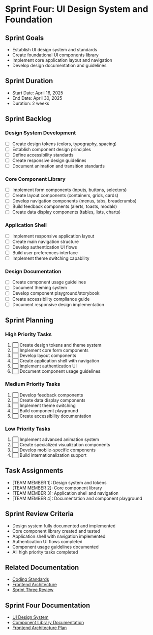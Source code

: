 # Sprint Four: UI Design System and Foundation

## Sprint Goals
- Establish UI design system and standards
- Create foundational UI components library
- Implement core application layout and navigation
- Develop design documentation and guidelines

## Sprint Duration
- Start Date: April 16, 2025
- End Date: April 30, 2025
- Duration: 2 weeks

## Sprint Backlog

### Design System Development
- [ ] Create design tokens (colors, typography, spacing)
- [ ] Establish component design principles
- [ ] Define accessibility standards
- [ ] Create responsive design guidelines
- [ ] Document animation and transition standards

### Core Component Library
- [ ] Implement form components (inputs, buttons, selectors)
- [ ] Create layout components (containers, grids, cards)
- [ ] Develop navigation components (menus, tabs, breadcrumbs)
- [ ] Build feedback components (alerts, toasts, modals)
- [ ] Create data display components (tables, lists, charts)

### Application Shell
- [ ] Implement responsive application layout
- [ ] Create main navigation structure
- [ ] Develop authentication UI flows
- [ ] Build user preferences interface
- [ ] Implement theme switching capability

### Design Documentation
- [ ] Create component usage guidelines
- [ ] Document theming system
- [ ] Develop component playground/storybook
- [ ] Create accessibility compliance guide
- [ ] Document responsive design implementation

## Sprint Planning

### High Priority Tasks
1. ⬜ Create design tokens and theme system
2. ⬜ Implement core form components
3. ⬜ Develop layout components
4. ⬜ Create application shell with navigation
5. ⬜ Implement authentication UI
6. ⬜ Document component usage guidelines

### Medium Priority Tasks
1. ⬜ Develop feedback components
2. ⬜ Create data display components
3. ⬜ Implement theme switching
4. ⬜ Build component playground
5. ⬜ Create accessibility documentation

### Low Priority Tasks
1. ⬜ Implement advanced animation system
2. ⬜ Create specialized visualization components
3. ⬜ Develop mobile-specific components
4. ⬜ Build internationalization support

## Task Assignments
- [TEAM MEMBER 1]: Design system and tokens
- [TEAM MEMBER 2]: Core component library
- [TEAM MEMBER 3]: Application shell and navigation
- [TEAM MEMBER 4]: Documentation and component playground

## Sprint Review Criteria
- Design system fully documented and implemented
- Core component library created and tested
- Application shell with navigation implemented
- Authentication UI flows completed
- Component usage guidelines documented
- All high priority tasks completed

## Related Documentation
- [Coding Standards](../standards/coding-standards.md)
- [Frontend Architecture](../architecture/frontend-architecture.md)
- [Sprint Three Review](./sprint-three-review.md)

## Sprint Four Documentation
- [UI Design System](./documentation/ui-design-system.md)
- [Component Library Documentation](./documentation/component-library-documentation.md)
- [Frontend Architecture Plan](./documentation/frontend-architecture-plan.md) 